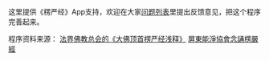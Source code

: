 这里提供《楞严经》App支持，欢迎在大家[问题列表](https://github.com/xuan9/lengyan/issues)里提出反馈意见，把这个程序完善起来。

程序资料来源：
[法界佛教总会的《大佛顶首楞严经浅释》](https://studysutra.org/sutra_explanation/Shu/contents.htm)
[屏東能淨協會念誦楞嚴經](http://www.buda.idv.tw/db.asp?node=842)
